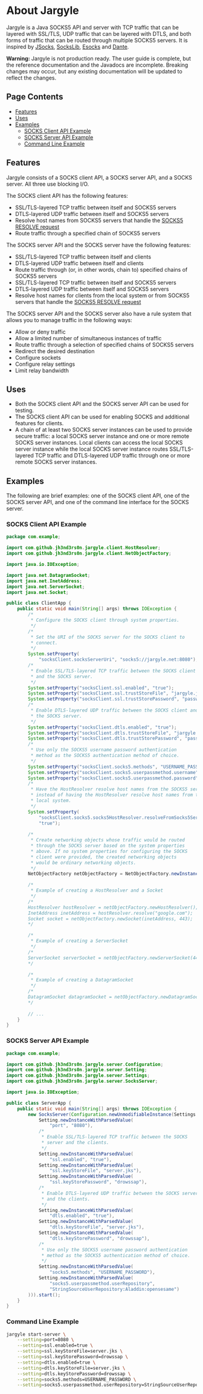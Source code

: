 # About Jargyle 

Jargyle is a Java SOCKS5 API and server with TCP traffic that can be layered 
with SSL/TLS, UDP traffic that can be layered with DTLS, and both forms of 
traffic that can be routed through multiple SOCKS5 servers. It is inspired by 
[JSocks](https://jsocks.sourceforge.net/),
[SocksLib](https://github.com/fengyouchao/sockslib),
[Esocks](https://github.com/fengyouchao/esocks) and
[Dante](https://www.inet.no/dante/index.html).

**Warning:** Jargyle is not production ready. The user guide is complete, but
the reference documentation and the Javadocs are incomplete. Breaking changes
may occur, but any existing documentation will be updated to reflect the
changes.

## Page Contents

-   [Features](#features)
-   [Uses](#uses)
-   [Examples](#examples)
    -   [SOCKS Client API Example](#socks-client-api-example)
    -   [SOCKS Server API Example](#socks-server-api-example)
    -   [Command Line Example](#command-line-example)

## Features

Jargyle consists of a SOCKS client API, a SOCKS server API, and a SOCKS server.
All three use blocking I/O.

The SOCKS client API has the following features:

-   SSL/TLS-layered TCP traffic between itself and SOCKS5 servers
-   DTLS-layered UDP traffic between itself and SOCKS5 servers
-   Resolve host names from SOCKS5 servers that handle the
    [SOCKS5 RESOLVE request](reference/socks5-resolve-request.md)
-   Route traffic through a specified chain of SOCKS5 servers

The SOCKS server API and the SOCKS server have the following features:

-   SSL/TLS-layered TCP traffic between itself and clients
-   DTLS-layered UDP traffic between itself and clients
-   Route traffic through (or, in other words, chain to) specified chains of 
    SOCKS5 servers
-   SSL/TLS-layered TCP traffic between itself and SOCKS5 servers
-   DTLS-layered UDP traffic between itself and SOCKS5 servers
-   Resolve host names for clients from the local system or from SOCKS5
    servers that handle the
    [SOCKS5 RESOLVE request](reference/socks5-resolve-request.md)

The SOCKS server API and the SOCKS server also have a rule system that allows 
you to manage traffic in the following ways:

-   Allow or deny traffic
-   Allow a limited number of simultaneous instances of traffic
-   Route traffic through a selection of specified chains of SOCKS5 servers
-   Redirect the desired destination
-   Configure sockets
-   Configure relay settings
-   Limit relay bandwidth

## Uses

-   Both the SOCKS client API and the SOCKS server API can be used for testing.
-   The SOCKS client API can be used for enabling SOCKS and additional
    features for clients.
-   A chain of at least two SOCKS server instances can be used to provide 
    secure traffic: a local SOCKS server instance and one or more remote SOCKS 
    server instances. Local clients can access the local SOCKS server instance 
    while the local SOCKS server instance routes SSL/TLS-layered TCP traffic 
    and DTLS-layered UDP traffic through one or more remote SOCKS server 
    instances.

## Examples

The following are brief examples: one of the SOCKS client API, one of the 
SOCKS server API, and one of the command line interface for the SOCKS server. 

### SOCKS Client API Example

```java
package com.example;

import com.github.jh3nd3rs0n.jargyle.client.HostResolver;
import com.github.jh3nd3rs0n.jargyle.client.NetObjectFactory;

import java.io.IOException;

import java.net.DatagramSocket;
import java.net.InetAddress;
import java.net.ServerSocket;
import java.net.Socket;

public class ClientApp {
    public static void main(String[] args) throws IOException {
        /*
         * Configure the SOCKS client through system properties.
         */
        /*
         * Set the URI of the SOCKS server for the SOCKS client to 
         * connect.
         */
        System.setProperty(
            "socksClient.socksServerUri", "socks5://jargyle.net:8080");
        /*
         * Enable SSL/TLS-layered TCP traffic between the SOCKS client 
         * and the SOCKS server.
         */
        System.setProperty("socksClient.ssl.enabled", "true");
        System.setProperty("socksClient.ssl.trustStoreFile", "jargyle.jks");
        System.setProperty("socksClient.ssl.trustStorePassword", "password");
        /*
         * Enable DTLS-layered UDP traffic between the SOCKS client and 
         * the SOCKS server.
         */
        System.setProperty("socksClient.dtls.enabled", "true");
        System.setProperty("socksClient.dtls.trustStoreFile", "jargyle.jks");
        System.setProperty("socksClient.dtls.trustStorePassword", "password");
        /*
         * Use only the SOCKS5 username password authentication 
         * method as the SOCKS5 authentication method of choice.
         */
        System.setProperty("socksClient.socks5.methods", "USERNAME_PASSWORD");
        System.setProperty("socksClient.socks5.userpassmethod.username", "Aladdin");
        System.setProperty("socksClient.socks5.userpassmethod.password", "opensesame");
        /*
         * Have the HostResolver resolve host names from the SOCKS5 server 
         * instead of having the HostResolver resolve host names from the 
         * local system.
         */
        System.setProperty(
            "socksClient.socks5.socks5HostResolver.resolveFromSocks5Server", 
            "true");
        
        /*
         * Create networking objects whose traffic would be routed 
         * through the SOCKS server based on the system properties 
         * above. If no system properties for configuring the SOCKS 
         * client were provided, the created networking objects 
         * would be ordinary networking objects.
         */
        NetObjectFactory netObjectFactory = NetObjectFactory.newInstance();

        /*
         * Example of creating a HostResolver and a Socket
         */
        /*        
        HostResolver hostResolver = netObjectFactory.newHostResolver();
        InetAddress inetAddress = hostResolver.resolve("google.com");        
        Socket socket = netObjectFactory.newSocket(inetAddress, 443);
        */

        /*
         * Example of creating a ServerSocket
         */
        /*
        ServerSocket serverSocket = netObjectFactory.newServerSocket(443);
        */

        /*
         * Example of creating a DatagramSocket
         */        
        /*
        DatagramSocket datagramSocket = netObjectFactory.newDatagramSocket(4444);
        */
        
        // ...
    }
}
```

### SOCKS Server API Example

```java
package com.example;

import com.github.jh3nd3rs0n.jargyle.server.Configuration;
import com.github.jh3nd3rs0n.jargyle.server.Setting;
import com.github.jh3nd3rs0n.jargyle.server.Settings;
import com.github.jh3nd3rs0n.jargyle.server.SocksServer;

import java.io.IOException;

public class ServerApp {
    public static void main(String[] args) throws IOException {
        new SocksServer(Configuration.newUnmodifiableInstance(Settings.of(
            Setting.newInstanceWithParsedValue(
                "port", "8080"),
            /*
             * Enable SSL/TLS-layered TCP traffic between the SOCKS 
             * server and the clients.
             */
            Setting.newInstanceWithParsedValue(
                "ssl.enabled", "true"),
            Setting.newInstanceWithParsedValue(
                "ssl.keyStoreFile", "server.jks"),
            Setting.newInstanceWithParsedValue(
                "ssl.keyStorePassword", "drowssap"),
            /*
             * Enable DTLS-layered UDP traffic between the SOCKS server 
             * and the clients.
             */
            Setting.newInstanceWithParsedValue(
                "dtls.enabled", "true"),
            Setting.newInstanceWithParsedValue(
                "dtls.keyStoreFile", "server.jks"),
            Setting.newInstanceWithParsedValue(
                "dtls.keyStorePassword", "drowssap"),
            /*
             * Use only the SOCKS5 username password authentication 
             * method as the SOCKS5 authentication method of choice.
             */
            Setting.newInstanceWithParsedValue(
                "socks5.methods", "USERNAME_PASSWORD"),
            Setting.newInstanceWithParsedValue(
                "socks5.userpassmethod.userRepository",
                "StringSourceUserRepository:Aladdin:opensesame")
        ))).start();
    }
}
```

### Command Line Example

```bash
jargyle start-server \
    --setting=port=8080 \
    --setting=ssl.enabled=true \
    --setting=ssl.keyStoreFile=server.jks \
    --setting=ssl.keyStorePassword=drowssap \
    --setting=dtls.enabled=true \
    --setting=dtls.keyStoreFile=server.jks \
    --setting=dtls.keyStorePassword=drowssap \
    --setting=socks5.methods=USERNAME_PASSWORD \
    --setting=socks5.userpassmethod.userRepository=StringSourceUserRepository:Aladdin:opensesame
```
